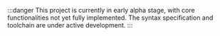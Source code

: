 :::danger
This project is currently in early alpha stage, with core functionalities not yet fully implemented. The syntax specification and toolchain are under active development.
:::
